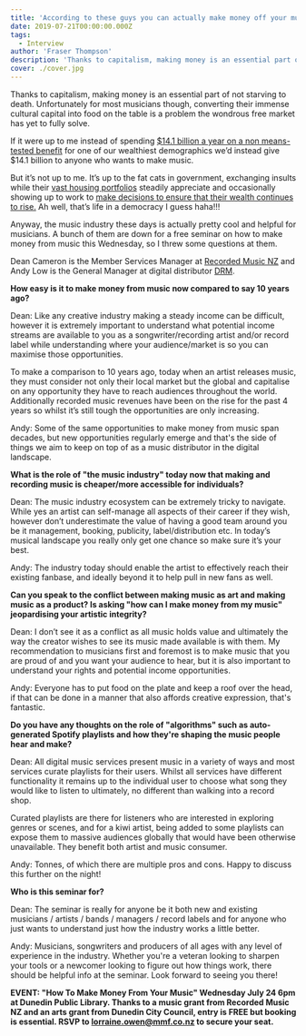 ```yaml
---
title: 'According to these guys you can actually make money off your music'
date: 2019-07-21T00:00:00.000Z
tags:
  - Interview
author: 'Fraser Thompson'
description: 'Thanks to capitalism, making money is an essential part of not starving to death. Unfortunately for most musicians though, converting their immense cultural capital into food on the table is a problem the wondrous free market has yet to fully solve.'
cover: ./cover.jpg
---
```


Thanks to capitalism, making money is an essential part of not starving to death. Unfortunately for most musicians though, converting their immense cultural capital into food on the table is a problem the wondrous free market has yet to fully solve.

If it were up to me instead of spending [\$14.1 billion a year on a non means-tested benefit](https://insights.nzherald.co.nz/article/budget-treemap-2018/ 'superannuation costs almost as much as our entire healthcare budget') for one of our wealthiest demographics we’d instead give \$14.1 billion to anyone who wants to make music.

But it’s not up to me. It’s up to the fat cats in government, exchanging insults while their [vast housing portfolios](https://www.rnz.co.nz/news/political/330459/government-mps'-property-ownership-revealed 'a third of MPs own multiple properties') steadily appreciate and occasionally showing up to work to [make decisions to ensure that their wealth continues to rise.](https://www.rnz.co.nz/news/political/387253/no-mandate-for-capital-gains-tax-pm 'PM rules out capital gains tax') Ah well, that’s life in a democracy I guess haha!!!

Anyway, the music industry these days is actually pretty cool and helpful for musicians. A bunch of them are down for a free seminar on how to make money from music this Wednesday, so I threw some questions at them.

Dean Cameron is the Member Services Manager at [Recorded Music NZ](https://www.recordedmusic.co.nz/) and Andy Low is the General Manager at digital distributor [DRM](https://drm.co.nz/).

**How easy is it to make money from music now compared to say 10 years ago?**

Dean: Like any creative industry making a steady income can be difficult, however it is extremely important to understand what potential income streams are available to you as a songwriter/recording artist and/or record label while understanding where your audience/market is so you can maximise those opportunities.

To make a comparison to 10 years ago, today when an artist releases music, they must consider not only their local market but the global and capitalise on any opportunity they have to reach audiences throughout the world. Additionally recorded music revenues have been on the rise for the past 4 years so whilst it’s still tough the opportunities are only increasing.

Andy: Some of the same opportunities to make money from music span decades, but new opportunities regularly emerge and that's the side of things we aim to keep on top of as a music distributor in the digital landscape.

**What is the role of "the music industry" today now that making and recording music is cheaper/more accessible for individuals?**

Dean: The music industry ecosystem can be extremely tricky to navigate. While yes an artist can self-manage all aspects of their career if they wish, however don’t underestimate the value of having a good team around you be it management, booking, publicity, label/distribution etc. In today’s musical landscape you really only get one chance so make sure it’s your best.

Andy: The industry today should enable the artist to effectively reach their existing fanbase, and ideally beyond it to help pull in new fans as well.

**Can you speak to the conflict between making music as art and making music as a product? Is asking "how can I make money from my music" jeopardising your artistic integrity?**

Dean: I don’t see it as a conflict as all music holds value and ultimately the way the creator wishes to see its music made available is with them. My recommendation to musicians first and foremost is to make music that you are proud of and you want your audience to hear, but it is also important to understand your rights and potential income opportunities.

Andy: Everyone has to put food on the plate and keep a roof over the head, if that can be done in a manner that also affords creative expression, that's fantastic.

**Do you have any thoughts on the role of "algorithms" such as auto-generated Spotify playlists and how they're shaping the music people hear and make?**

Dean: All digital music services present music in a variety of ways and most services curate playlists for their users. Whilst all services have different functionality it remains up to the individual user to choose what song they would like to listen to ultimately, no different than walking into a record shop.

Curated playlists are there for listeners who are interested in exploring genres or scenes, and for a kiwi artist, being added to some playlists can expose them to massive audiences globally that would have been otherwise unavailable. They benefit both artist and music consumer.

Andy: Tonnes, of which there are multiple pros and cons. Happy to discuss this further on the night!

**Who is this seminar for?**

Dean: The seminar is really for anyone be it both new and existing musicians / artists / bands / managers / record labels and for anyone who just wants to understand just how the industry works a little better.

Andy: Musicians, songwriters and producers of all ages with any level of experience in the industry. Whether you're a veteran looking to sharpen your tools or a newcomer looking to figure out how things work, there should be helpful info at the seminar. Look forward to seeing you there!

**EVENT: "How To Make Money From Your Music" Wednesday July 24 6pm at Dunedin Public Library. Thanks to a music grant from Recorded Music NZ and an arts grant from Dunedin City Council, entry is FREE but booking is essential. RSVP to lorraine.owen@mmf.co.nz to secure your seat.**
